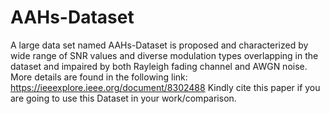 # AAHs-Dataset 
A large data set named AAHs-Dataset is proposed and characterized by wide range of SNR values and diverse modulation types overlapping in the dataset and impaired by both Rayleigh fading channel and AWGN noise. More details are found in the following link: https://ieeexplore.ieee.org/document/8302488
Kindly cite this paper if you are going to use this Dataset in your work/comparison.
